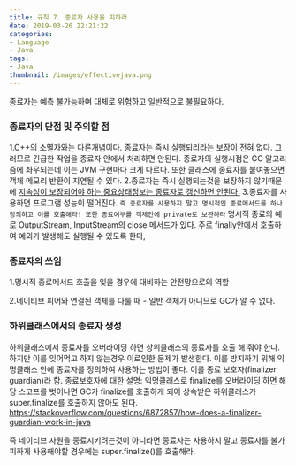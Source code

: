 ```yaml
---
title: 규칙 7. 종료자 사용을 피하라
date: 2019-03-26 22:21:22
categories:
- Language
- Java
tags:
- Java
thumbnail: /images/effectivejava.png
---
```

종료자는 예측 불가능하며 대체로 위험하고 일반적으로 불필요하다.

### 종료자의 단점 및 주의할 점
1.C++의 소멸자와는 다른개념이다. 종료자는 즉시 실행되리라는 보장이 전혀 없다. 그러므로 긴급한 작업을 종료자 안에서 처리하면 안된다. 종료자의 실행시점은 GC 알고리즘에 좌우되는데 이는 JVM 구현마다 크게 다르다. 또한 클래스에 종료자를 붙여놓으면 객체 메모리 반환이 지연될 수 있다.
2.종료자는 즉시 실행되는것을 보장하지 않기때문에 <u>지속성이 보장되어야 하는 중요상태정보는 종료자로 갱신하면 안된다.</u>
3.종료자를 사용하면 프로그램 성능이 떨어진다.
`즉 종료자를 사용하지 말고 명시적인 종료메서드를 하나 정의하고 이를 호출해라! 또한 종료여부를 객체안에 private로 보관하라`
명시적 종료의 예로 OutputStream, InputStream의 close 메서드가 있다. 주로 finally안에서 호출하여 예외가 발생해도 실행될 수 있도록 한다,

### 종료자의 쓰임
1.명시적 종료메서드 호출을 잊을 경우에 대비하는 안전망으로의 역할

2.네이티브 피어와 연결된 객체를 다룰 때 - 일반 객체가 아니므로 GC가 알 수 없다.


### 하위클래스에서의 종료자 생성
하위클래스에서 종료자를 오버라이딩 하면 상위클래스의 종료자를 호출 해 줘야 한다. 하지만 이를 잊어먹고 하지 않는경우 이로인한 문제가 발생한다.
이를 방지하기 위해 익명클래스 안에 종료자를 정의하여 사용하는 방법이 좋다. 이를 종료 보호자(finalizer guardian)라 함.
종료보호자에 대한 설명: 익명클래스로 finalize를 오버라이딩 하면 해당 스코프를 벗어나면 GC가 finalize를 호출하게 되어 상속받은 하위클래스가 super.finalize를 호출하지 않아도 된다.
https://stackoverflow.com/questions/6872857/how-does-a-finalizer-guardian-work-in-java

즉 네이티브 자원을 종료시키려는것이 아니라면 종료자는 사용하지 말고 종료자를 불가피하게 사용해야할 경우에는 super.finalize()를 호출해라.
